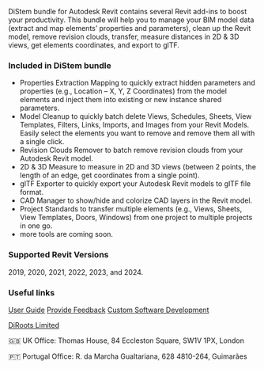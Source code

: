 DiStem bundle for Autodesk Revit contains several Revit add-ins to boost your productivity. This bundle will help you to manage your BIM model data (extract and map elements’ properties and parameters), clean up the Revit model, remove revision clouds, transfer, measure distances in 2D & 3D views, get elements coordinates, and export to glTF.

### Included in DiStem bundle
- Properties Extraction Mapping to quickly extract hidden parameters and properties (e.g., Location – X, Y, Z Coordinates) from the model elements and inject them into existing or new instance shared parameters.
- Model Cleanup to quickly batch delete Views, Schedules, Sheets, View Templates, Filters, Links, Imports, and Images from your Revit Models. Easily select the elements you want to remove and remove them all with a single click.
- Revision Clouds Remover to batch remove revision clouds from your Autodesk Revit model.
- 2D & 3D Measure to measure in 2D and 3D views (between 2 points, the length of an edge, get coordinates from a single point).
- glTF Exporter to quickly export your Autodesk Revit models to glTF file format.
- CAD Manager to show/hide and colorize CAD layers in the Revit model.
- Project Standards to transfer multiple elements (e.g., Views, Sheets, View Templates, Doors, Windows) from one project to multiple projects in one go.
- more tools are coming soon.

### Supported Revit Versions
2019, 2020, 2021, 2022, 2023, and 2024.

### Useful links
[User Guide](https://docs.distem.diroots.com/) 
[Provide Feedback](https://diroots.com/contact-us/)
[Custom Software Development](https://diroots.com/custom-software-development/)

[DiRoots Limited](https://diroots.com/) 

🇬🇧 UK Office:
Thomas House,
84 Eccleston Square,
SW1V 1PX, London

🇵🇹 Portugal Office:
R. da Marcha Gualtariana, 628
4810-264, Guimarães
